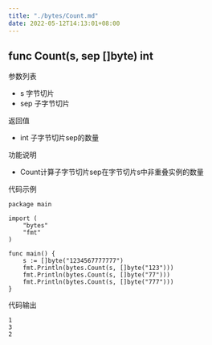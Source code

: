 ```yaml
---
title: "./bytes/Count.md"
date: 2022-05-12T14:13:01+08:00
---
```

## func Count(s, sep []byte) int

参数列表

- s 字节切片
- sep 子字节切片

返回值

- int 子字节切片sep的数量

功能说明

- Count计算子字节切片sep在字节切片s中非重叠实例的数量

代码示例

	package main

	import (
		"bytes"
		"fmt"
	)

	func main() {
		s := []byte("1234567777777")
		fmt.Println(bytes.Count(s, []byte("123")))
		fmt.Println(bytes.Count(s, []byte("77")))
		fmt.Println(bytes.Count(s, []byte("777")))
	}

	
代码输出

	1
	3
	2
